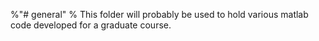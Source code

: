 %"# general" 
% This folder will probably be used to hold various matlab code developed for a graduate course. 
